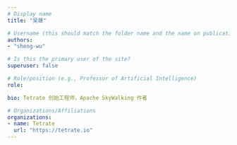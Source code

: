 ```yaml
---
# Display name
title: "吴晟"

# Username (this should match the folder name and the name on publications)
authors:
- "sheng-wu"

# Is this the primary user of the site?
superuser: false

# Role/position (e.g., Professor of Artificial Intelligence)
role:

bio: Tetrate 创始工程师，Apache SkyWalking 作者

# Organizations/Affiliations
organizations:
- name: Tetrate
  url: "https://tetrate.io"
---
```

